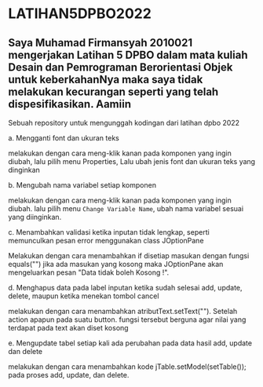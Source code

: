 # LATIHAN5DPBO2022

## Saya Muhamad Firmansyah 2010021 mengerjakan Latihan 5 DPBO dalam mata kuliah Desain dan Pemrograman Berorientasi Objek untuk keberkahanNya maka saya tidak melakukan kecurangan seperti yang telah dispesifikasikan. Aamiin

Sebuah repository untuk mengunggah kodingan dari latihan dpbo 2022

a. Mengganti font dan ukuran teks 

   melakukan dengan cara meng-klik kanan pada komponen yang ingin diubah, lalu pilih menu Properties, Lalu ubah jenis font dan ukuran teks yang dinginkan 
   
b. Mengubah nama variabel setiap komponen 

   melakukan dengan cara meng-klik kanan pada komponen yang ingin diubah. lalu pilih menu `Change Variable Name`, ubah nama variabel sesuai yang diinginkan. 
   
c. Menambahkan validasi ketika inputan tidak lengkap, seperti memunculkan pesan error menggunakan class JOptionPane

   Melakukan dengan cara menambahkan if disetiap masukan dengan fungsi equals("") jika ada masukan yang kosong  maka JOptionPane akan mengeluarkan pesan "Data tidak 
   boleh Kosong !". 
   
d. Menghapus data pada label inputan ketika sudah selesai add, update, delete, maupun ketika menekan tombol cancel 

   melakukan dengan cara menambahkan atributText.setText(""). Setelah action apapun pada suatu button. fungsi tersebut berguna agar nilai yang terdapat pada text akan
   diset kosong 
  
e. Mengupdate tabel setiap kali ada perubahan pada data hasil add, update dan delete 

   melakukan dengan cara menambahkan kode jTable.setModel(setTable()); pada proses add, update, dan delete.

